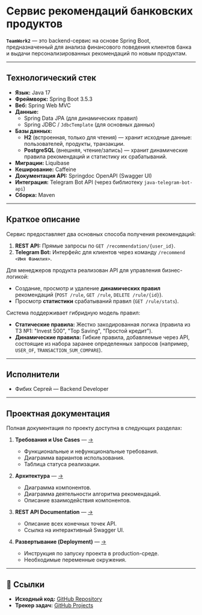 # Сервис рекомендаций банковских продуктов

**`TeamWork2`** — это backend-сервис на основе Spring Boot, предназначенный для анализа финансового поведения клиентов банка и выдачи персонализированных рекомендаций по новым продуктам.

---

## Технологический стек

*   **Язык:** Java 17
*   **Фреймворк:** Spring Boot 3.5.3
*   **Веб:** Spring Web MVC
*   **Данные:**
    *   Spring Data JPA (для динамических правил)
    *   Spring JDBC / `JdbcTemplate` (для основных данных)
*   **Базы данных:**
    *   **H2** (встроенная, только для чтения) — хранит исходные данные: пользователей, продукты, транзакции.
    *   **PostgreSQL** (внешняя, чтение/запись) — хранит динамические правила рекомендаций и статистику их срабатываний.
*   **Миграции:** Liquibase
*   **Кеширование:** Caffeine
*   **Документация API:** Springdoc OpenAPI (Swagger UI)
*   **Интеграция:** Telegram Bot API (через библиотеку `java-telegram-bot-api`)
*   **Сборка:** Maven

---

## Краткое описание

Сервис предоставляет два основных способа получения рекомендаций:
1.  **REST API:** Прямые запросы по `GET /recommendation/{user_id}`.
2.  **Telegram Bot:** Интерфейс для клиентов через команду `/recommend <Имя Фамилия>`.

Для менеджеров продукта реализован API для управления бизнес-логикой:
*   Создание, просмотр и удаление **динамических правил** рекомендаций (`POST /rule`, `GET /rule`, `DELETE /rule/{id}`).
*   Просмотр **статистики** срабатываний правил (`GET /rule/stats`).

Система поддерживает гибридную модель правил:
*   **Статические правила:** Жестко закодированная логика (правила из ТЗ №1: "Invest 500", "Top Saving", "Простой кредит").
*   **Динамические правила:** Гибкие правила, добавляемые через API, состоящие из набора заранее определенных запросов (например, `USER_OF`, `TRANSACTION_SUM_COMPARE`).

---

## Исполнители

*   Фибих Сергей — Backend Developer

---

## Проектная документация

Полная документация по проекту доступна в следующих разделах:

1.  **Требования и Use Cases** — [→](./01-requirements.md)
    *   Функциональные и нефункциональные требования.
    *   Диаграмма вариантов использования.
    *   Таблица статуса реализации.

2.  **Архитектура** — [→](./02-architecture.md)
    *   Диаграмма компонентов.
    *   Диаграмма деятельности алгоритма рекомендаций.
    *   Описание взаимодействия компонентов.

3.  **REST API Documentation** — [→](./03-api.md)
    *   Описание всех конечных точек API.
    *   Ссылка на интерактивный Swagger UI.

4.  **Развертывание (Deployment)** — [→](./04-deployment.md)
    *   Инструкция по запуску проекта в production-среде.
    *   Необходимые переменные окружения.

---

## 🔗 Ссылки

*   **Исходный код:** [GitHub Repository](https://github.com/your-username/your-repo-name)
*   **Трекер задач:** [GitHub Projects](https://github.com/your-username/your-repo-name/projects/1)
